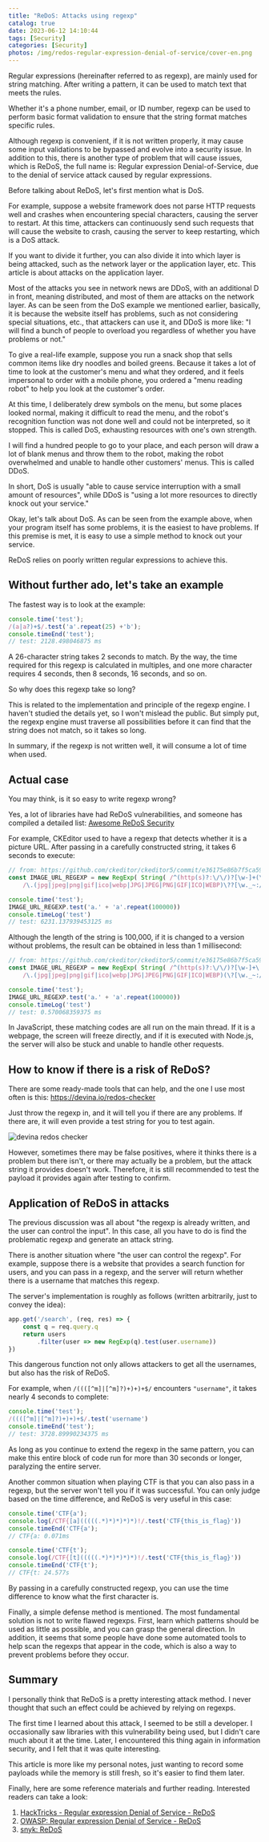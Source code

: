 ```yaml
---
title: "ReDoS: Attacks using regexp"
catalog: true
date: 2023-06-12 14:10:44
tags: [Security]
categories: [Security]
photos: /img/redos-regular-expression-denial-of-service/cover-en.png
---
```


Regular expressions (hereinafter referred to as regexp), are mainly used for string matching. After writing a pattern, it can be used to match text that meets the rules.

Whether it's a phone number, email, or ID number, regexp can be used to perform basic format validation to ensure that the string format matches specific rules.

Although regexp is convenient, if it is not written properly, it may cause some input validations to be bypassed and evolve into a security issue. In addition to this, there is another type of problem that will cause issues, which is ReDoS, the full name is: Regular expression Denial-of-Service, due to the denial of service attack caused by regular expressions.

<!-- more -->

Before talking about ReDoS, let's first mention what is DoS.

For example, suppose a website framework does not parse HTTP requests well and crashes when encountering special characters, causing the server to restart. At this time, attackers can continuously send such requests that will cause the website to crash, causing the server to keep restarting, which is a DoS attack.

If you want to divide it further, you can also divide it into which layer is being attacked, such as the network layer or the application layer, etc. This article is about attacks on the application layer.

Most of the attacks you see in network news are DDoS, with an additional D in front, meaning distributed, and most of them are attacks on the network layer. As can be seen from the DoS example we mentioned earlier, basically, it is because the website itself has problems, such as not considering special situations, etc., that attackers can use it, and DDoS is more like: "I will find a bunch of people to overload you regardless of whether you have problems or not."

To give a real-life example, suppose you run a snack shop that sells common items like dry noodles and boiled greens. Because it takes a lot of time to look at the customer's menu and what they ordered, and it feels impersonal to order with a mobile phone, you ordered a "menu reading robot" to help you look at the customer's order.

At this time, I deliberately drew symbols on the menu, but some places looked normal, making it difficult to read the menu, and the robot's recognition function was not done well and could not be interpreted, so it stopped. This is called DoS, exhausting resources with one's own strength.

I will find a hundred people to go to your place, and each person will draw a lot of blank menus and throw them to the robot, making the robot overwhelmed and unable to handle other customers' menus. This is called DDoS.

In short, DoS is usually "able to cause service interruption with a small amount of resources", while DDoS is "using a lot more resources to directly knock out your service."

Okay, let's talk about DoS. As can be seen from the example above, when your program itself has some problems, it is the easiest to have problems. If this premise is met, it is easy to use a simple method to knock out your service.

ReDoS relies on poorly written regular expressions to achieve this.

## Without further ado, let's take an example

The fastest way is to look at the example:

``` js
console.time('test');
/(a|a?)+$/.test('a'.repeat(25) +'b');
console.timeEnd('test');
// test: 2128.498046875 ms
```

A 26-character string takes 2 seconds to match. By the way, the time required for this regexp is calculated in multiples, and one more character requires 4 seconds, then 8 seconds, 16 seconds, and so on.

So why does this regexp take so long?

This is related to the implementation and principle of the regexp engine. I haven't studied the details yet, so I won't mislead the public. But simply put, the regexp engine must traverse all possibilities before it can find that the string does not match, so it takes so long.

In summary, if the regexp is not written well, it will consume a lot of time when used.

## Actual case

You may think, is it so easy to write regexp wrong?

Yes, a lot of libraries have had ReDoS vulnerabilities, and someone has compiled a detailed list: [Awesome ReDoS Security](https://github.com/engn33r/awesome-redos-security)

For example, CKEditor used to have a regexp that detects whether it is a picture URL. After passing in a carefully constructed string, it takes 6 seconds to execute:

``` js
// from: https://github.com/ckeditor/ckeditor5/commit/e36175e86b7f5ca597b39df6e47112b91ab4e0a0
const IMAGE_URL_REGEXP = new RegExp( String( /^(http(s)?:\/\/)?[\w-]+(\.[\w-]+)+[\w._~:/?#[\]@!$&'()*+,;=%-]+/.source +
    /\.(jpg|jpeg|png|gif|ico|webp|JPG|JPEG|PNG|GIF|ICO|WEBP)\??[\w._~:/#[\]@!$&'()*+,;=%-]*$/.source ) );

console.time('test');
IMAGE_URL_REGEXP.test('a.' + 'a'.repeat(100000))
console.timeLog('test')
// test: 6231.137939453125 ms
```

Although the length of the string is 100,000, if it is changed to a version without problems, the result can be obtained in less than 1 millisecond:

``` js
// from: https://github.com/ckeditor/ckeditor5/commit/e36175e86b7f5ca597b39df6e47112b91ab4e0a0
const IMAGE_URL_REGEXP = new RegExp( String( /^(http(s)?:\/\/)?[\w-]+\.[\w._~:/?#[\]@!$&'()*+,;=%-]+/.source +
    /\.(jpg|jpeg|png|gif|ico|webp|JPG|JPEG|PNG|GIF|ICO|WEBP)(\?[\w._~:/#[\]@!$&'()*+,;=%-]*)?$/.source ) );

console.time('test');
IMAGE_URL_REGEXP.test('a.' + 'a'.repeat(100000))
console.timeLog('test')
// test: 0.570068359375 ms
```

In JavaScript, these matching codes are all run on the main thread. If it is a webpage, the screen will freeze directly, and if it is executed with Node.js, the server will also be stuck and unable to handle other requests.

## How to know if there is a risk of ReDoS?

There are some ready-made tools that can help, and the one I use most often is this: https://devina.io/redos-checker

Just throw the regexp in, and it will tell you if there are any problems. If there are, it will even provide a test string for you to test again.

![devina redos checker](/img/redos-regular-expression-denial-of-service/p1.png)

However, sometimes there may be false positives, where it thinks there is a problem but there isn't, or there may actually be a problem, but the attack string it provides doesn't work. Therefore, it is still recommended to test the payload it provides again after testing to confirm.

## Application of ReDoS in attacks

The previous discussion was all about "the regexp is already written, and the user can control the input". In this case, all you have to do is find the problematic regexp and generate an attack string.

There is another situation where "the user can control the regexp". For example, suppose there is a website that provides a search function for users, and you can pass in a regexp, and the server will return whether there is a username that matches this regexp.

The server's implementation is roughly as follows (written arbitrarily, just to convey the idea):

``` js
app.get('/search', (req, res) => {
    const q = req.query.q
    return users
        .filter(user => new RegExp(q).test(user.username))
})
```

This dangerous function not only allows attackers to get all the usernames, but also has the risk of ReDoS.

For example, when `/((([^m]|[^m]?)+)+)+$/` encounters `"username"`, it takes nearly 4 seconds to complete:

``` js
console.time('test');
/((([^m]|[^m]?)+)+)+$/.test('username')
console.timeEnd('test');
// test: 3728.89990234375 ms
```

As long as you continue to extend the regexp in the same pattern, you can make this entire block of code run for more than 30 seconds or longer, paralyzing the entire server.

Another common situation when playing CTF is that you can also pass in a regexp, but the server won't tell you if it was successful. You can only judge based on the time difference, and ReDoS is very useful in this case:

``` js
console.time('CTF{a');
console.log(/CTF{[a](((((.*)*)*)*)*)!/.test('CTF{this_is_flag}'))
console.timeEnd('CTF{a');
// CTF{a: 0.071ms

console.time('CTF{t');
console.log(/CTF{[t](((((.*)*)*)*)*)!/.test('CTF{this_is_flag}'))
console.timeEnd('CTF{t');
// CTF{t: 24.577s
```

By passing in a carefully constructed regexp, you can use the time difference to know what the first character is.

Finally, a simple defense method is mentioned. The most fundamental solution is not to write flawed regexps. First, learn which patterns should be used as little as possible, and you can grasp the general direction. In addition, it seems that some people have done some automated tools to help scan the regexps that appear in the code, which is also a way to prevent problems before they occur.

## Summary

I personally think that ReDoS is a pretty interesting attack method. I never thought that such an effect could be achieved by relying on regexps.

The first time I learned about this attack, I seemed to be still a developer. I occasionally saw libraries with this vulnerability being used, but I didn't care much about it at the time. Later, I encountered this thing again in information security, and I felt that it was quite interesting.

This article is more like my personal notes, just wanting to record some payloads while the memory is still fresh, so it's easier to find them later.

Finally, here are some reference materials and further reading. Interested readers can take a look:

1. [HackTricks - Regular expression Denial of Service - ReDoS](https://book.hacktricks.xyz/pentesting-web/regular-expression-denial-of-service-redos)
2. [OWASP: Regular expression Denial of Service - ReDoS](https://owasp.org/www-community/attacks/Regular_expression_Denial_of_Service_-_ReDoS)
3. [snyk: ReDoS](https://learn.snyk.io/lessons/redos/javascript/)
